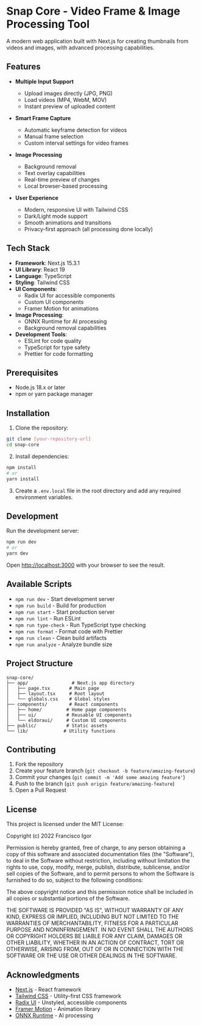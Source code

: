 # Snap Core - Video Frame & Image Processing Tool

A modern web application built with Next.js for creating thumbnails from videos and images, with advanced processing capabilities.

## Features

- **Multiple Input Support**
  - Upload images directly (JPG, PNG)
  - Load videos (MP4, WebM, MOV)
  - Instant preview of uploaded content

- **Smart Frame Capture**
  - Automatic keyframe detection for videos
  - Manual frame selection
  - Custom interval settings for video frames

- **Image Processing**
  - Background removal
  - Text overlay capabilities
  - Real-time preview of changes
  - Local browser-based processing

- **User Experience**
  - Modern, responsive UI with Tailwind CSS
  - Dark/Light mode support
  - Smooth animations and transitions
  - Privacy-first approach (all processing done locally)

## Tech Stack

- **Framework**: Next.js 15.3.1
- **UI Library**: React 19
- **Language**: TypeScript
- **Styling**: Tailwind CSS
- **UI Components**: 
  - Radix UI for accessible components
  - Custom UI components
  - Framer Motion for animations
- **Image Processing**: 
  - ONNX Runtime for AI processing
  - Background removal capabilities
- **Development Tools**:
  - ESLint for code quality
  - TypeScript for type safety
  - Prettier for code formatting

## Prerequisites

- Node.js 18.x or later
- npm or yarn package manager

## Installation

1. Clone the repository:
```bash
git clone [your-repository-url]
cd snap-core
```

2. Install dependencies:
```bash
npm install
# or
yarn install
```

3. Create a `.env.local` file in the root directory and add any required environment variables.

## Development

Run the development server:

```bash
npm run dev
# or
yarn dev
```

Open [http://localhost:3000](http://localhost:3000) with your browser to see the result.

## Available Scripts

- `npm run dev` - Start development server
- `npm run build` - Build for production
- `npm run start` - Start production server
- `npm run lint` - Run ESLint
- `npm run type-check` - Run TypeScript type checking
- `npm run format` - Format code with Prettier
- `npm run clean` - Clean build artifacts
- `npm run analyze` - Analyze bundle size

## Project Structure

```
snap-core/
├── app/                # Next.js app directory
│   ├── page.tsx       # Main page
│   ├── layout.tsx     # Root layout
│   └── globals.css    # Global styles
├── components/        # React components
│   ├── home/         # Home page components
│   ├── ui/           # Reusable UI components
│   └── eldoraui/     # Custom UI components
├── public/           # Static assets
└── lib/             # Utility functions
```

## Contributing

1. Fork the repository
2. Create your feature branch (`git checkout -b feature/amazing-feature`)
3. Commit your changes (`git commit -m 'Add some amazing feature'`)
4. Push to the branch (`git push origin feature/amazing-feature`)
5. Open a Pull Request

## License

This project is licensed under the MIT License:

Copyright (c) 2022 Francisco Igor

Permission is hereby granted, free of charge, to any person obtaining a copy
of this software and associated documentation files (the "Software"), to deal
in the Software without restriction, including without limitation the rights
to use, copy, modify, merge, publish, distribute, sublicense, and/or sell
copies of the Software, and to permit persons to whom the Software is
furnished to do so, subject to the following conditions:

The above copyright notice and this permission notice shall be included in all
copies or substantial portions of the Software.

THE SOFTWARE IS PROVIDED "AS IS", WITHOUT WARRANTY OF ANY KIND, EXPRESS OR
IMPLIED, INCLUDING BUT NOT LIMITED TO THE WARRANTIES OF MERCHANTABILITY,
FITNESS FOR A PARTICULAR PURPOSE AND NONINFRINGEMENT. IN NO EVENT SHALL THE
AUTHORS OR COPYRIGHT HOLDERS BE LIABLE FOR ANY CLAIM, DAMAGES OR OTHER
LIABILITY, WHETHER IN AN ACTION OF CONTRACT, TORT OR OTHERWISE, ARISING FROM,
OUT OF OR IN CONNECTION WITH THE SOFTWARE OR THE USE OR OTHER DEALINGS IN THE
SOFTWARE.

## Acknowledgments

- [Next.js](https://nextjs.org) - React framework
- [Tailwind CSS](https://tailwindcss.com) - Utility-first CSS framework
- [Radix UI](https://www.radix-ui.com) - Unstyled, accessible components
- [Framer Motion](https://www.framer.com/motion/) - Animation library
- [ONNX Runtime](https://onnxruntime.ai) - AI processing
